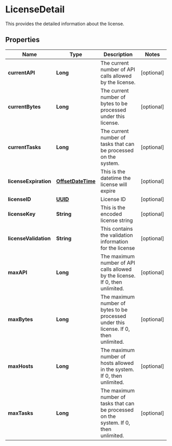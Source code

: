 

# LicenseDetail

This provides the detailed information about the license.
## Properties

Name | Type | Description | Notes
------------ | ------------- | ------------- | -------------
**currentAPI** | **Long** | The current number of API calls allowed by the license. |  [optional]
**currentBytes** | **Long** | The current number of bytes to be processed under this license. |  [optional]
**currentTasks** | **Long** | The current number of tasks that can be processed on the system. |  [optional]
**licenseExpiration** | [**OffsetDateTime**](OffsetDateTime.md) | This is the datetime the license will expire |  [optional]
**licenseID** | [**UUID**](UUID.md) | License ID |  [optional]
**licenseKey** | **String** | This is the encoded license string |  [optional]
**licenseValidation** | **String** | This contains the validation information for the license |  [optional]
**maxAPI** | **Long** | The maximum number of API calls allowed by the license. If 0, then unlimited. |  [optional]
**maxBytes** | **Long** | The maximum number of bytes to be processed under this license.  If 0, then unlimited. |  [optional]
**maxHosts** | **Long** | The maximum number of hosts allowed in the system.  If 0, then unlimited. |  [optional]
**maxTasks** | **Long** | The maximum number of tasks that can be processed on the system. If 0, then unlimited. |  [optional]




